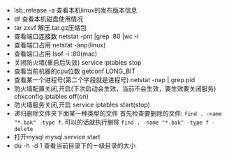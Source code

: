 * lsb_release -a 查看本机linux的发布版本信息
* df 查看本机磁盘使用情况
* tar zxvf 解压.tar.gz压缩包
* 查看端口连接数 netstat -pnt |grep :80 |wc -l
* 查看端口占用 netstat -anp(linux)
* 查看端口占用 lsof -i :80(mac)
* 关闭防火墙(重启后失效) service iptables stop 
* 查看当前机器的cpu位数 getconf LONG_BIT
* 查看某一个进程号(第二个字段就是进程号) netstat -nap | grep pid
* 防火墙配置关闭,开启(下次启动会生效，当前不会生效，要生效要关闭服务) chkconfig iptables off(on) 
* 防火墙服务关闭,开启 service iptables start(stop)
* 递归删除文件夹下面某一种类型的文件 首先检查要删除的文件: `find . -name "*.bak" -type f`. 可以的话就执行删除 `find . -name "*.bak" -type f -delete`
* 打开mysql mysql.service start
* du -h -d 1 查看当前目录下的一级目录的大小